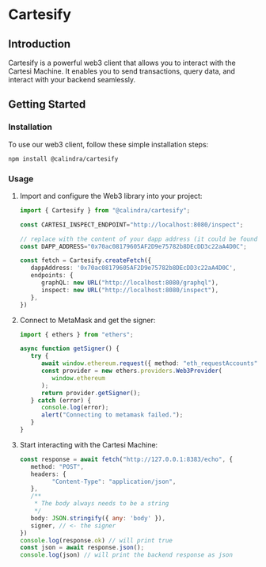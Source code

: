 # Cartesify

## Introduction

Cartesify is a powerful web3 client that allows you to interact with the Cartesi Machine. It enables you to send transactions, query data, and interact with your backend seamlessly.

## Getting Started

### Installation

To use our web3 client, follow these simple installation steps:

```shell
npm install @calindra/cartesify
```

### Usage

1. Import and configure the Web3 library into your project:

   ```ts
   import { Cartesify } from "@calindra/cartesify";

   const CARTESI_INSPECT_ENDPOINT="http://localhost:8080/inspect";

   // replace with the content of your dapp address (it could be found on dapp.json)
   const DAPP_ADDRESS="0x70ac08179605AF2D9e75782b8DEcDD3c22aA4D0C";

   const fetch = Cartesify.createFetch({
      dappAddress: '0x70ac08179605AF2D9e75782b8DEcDD3c22aA4D0C',
      endpoints: {
         graphQL: new URL("http://localhost:8080/graphql"),
         inspect: new URL("http://localhost:8080/inspect"),
      },
   })
   ```
2. Connect to MetaMask and get the signer:
   ```ts
   import { ethers } from "ethers";

   async function getSigner() {
      try {
         await window.ethereum.request({ method: "eth_requestAccounts" })
         const provider = new ethers.providers.Web3Provider(
            window.ethereum
         );
         return provider.getSigner();
      } catch (error) {
         console.log(error);
         alert("Connecting to metamask failed.");
      }
   }
   ```
3. Start interacting with the Cartesi Machine:
   ```ts
   const response = await fetch("http://127.0.0.1:8383/echo", {
      method: "POST",
      headers: {
            "Content-Type": "application/json",
      },
      /**
       * The body always needs to be a string
       */
      body: JSON.stringify({ any: 'body' }),
      signer, // <- the signer
   })
   console.log(response.ok) // will print true
   const json = await response.json();
   console.log(json) // will print the backend response as json
   ```
